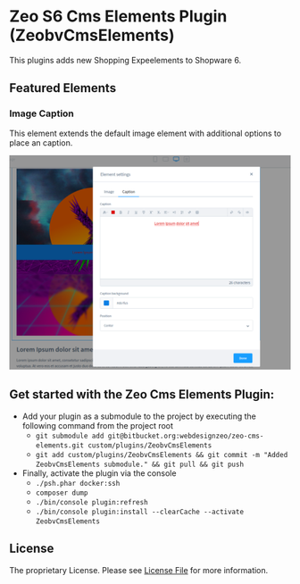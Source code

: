 # Zeo S6 Cms Elements Plugin (ZeobvCmsElements)

This plugins adds new Shopping Expeelements to Shopware 6.

## Featured Elements

### Image Caption

This element extends the default image element with additional options to place an caption.

![Image caption example image](./docs/img/image-caption.png)

## Get started with the Zeo Cms Elements Plugin:
- Add your plugin as a submodule to the project by executing the following command from the project root
    - ``git submodule add git@bitbucket.org:webdesignzeo/zeo-cms-elements.git custom/plugins/ZeobvCmsElements``
    - ``git add custom/plugins/ZeobvCmsElements && git commit -m "Added ZeobvCmsElements submodule." && git pull && git push``
- Finally, activate the plugin via the console
    - ``./psh.phar docker:ssh``
    - ``composer dump``
    - ``./bin/console plugin:refresh``
    - ``./bin/console plugin:install --clearCache --activate ZeobvCmsElements``

## License

The proprietary License. Please see [License File](LICENSE) for more information.
